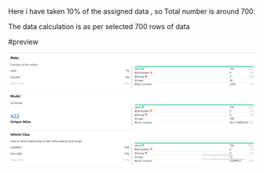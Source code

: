 Here i have taken 10% of the assigned data , so Total number is around 700.

The data calculation is as per selected 700 rows of data

#preview

<img src='public/preview.png'>

